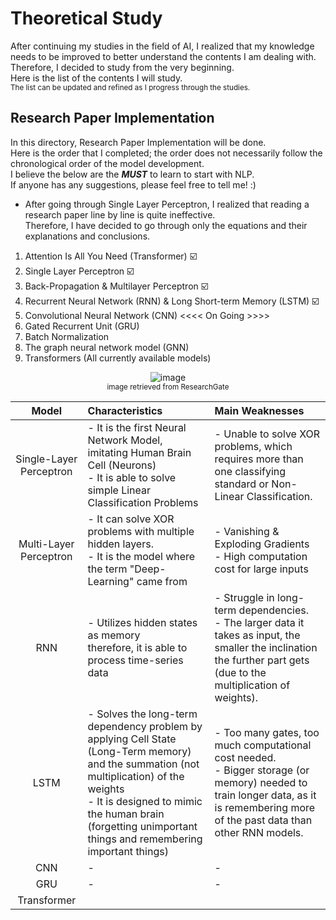 # Theoretical Study

After continuing my studies in the field of AI, I realized that my knowledge needs to be improved to better understand the contents I am dealing with.<br>
Therefore, I decided to study from the very beginning.<br>
Here is the list of the contents I will study.<br>
<sub>The list can be updated and refined as I progress through the studies.</sub>

## Research Paper Implementation

In this directory, Research Paper Implementation will be done.<br>
Here is the order that I completed; the order does not necessarily follow the chronological order of the model development.<br>
I believe the below are the ***MUST*** to learn to start with NLP.<br>
If anyone has any suggestions, please feel free to tell me! :)

- After going through Single Layer Perceptron, I realized that reading a research paper line by line is quite ineffective.<br>Therefore, I have decided to go through only the equations and their explanations and conclusions.


1. Attention Is All You Need (Transformer) ☑️
2. Single Layer Perceptron ☑️
3. Back-Propagation & Multilayer Perceptron ☑️
4. Recurrent Neural Network (RNN) & Long Short-term Memory (LSTM) ☑️
5. Convolutional Neural Network (CNN) <<<< On Going >>>>
6. Gated Recurrent Unit (GRU)
7. Batch Normalization
8. The graph neural network model (GNN)
9. Transformers (All currently available models)
    
<p align="center">
  <img alt="image" src="https://github.com/jasonheesanglee/theoretical_study/assets/123557477/cbc40d48-5396-4d59-bd41-1c785a06981f"><br>
  <sub>image retrieved from ResearchGate</sub>
</p>

| Model | Characteristics | Main Weaknesses |
| :---: | :--- | :--- |
| Single-Layer Perceptron |- It is the first Neural Network Model, imitating Human Brain Cell (Neurons) <br>- It is able to solve simple Linear Classification Problems |- Unable to solve XOR problems, which requires more than one classifying standard or Non-Linear Classification.|
| Multi-Layer Perceptron |- It can solve XOR problems with multiple hidden layers.<br>- It is the model where the term "Deep-Learning" came from|- Vanishing & Exploding Gradients<br>- High computation cost for large inputs|
| RNN |- Utilizes hidden states as memory<br>therefore, it is able to process time-series data<br>|- Struggle in long-term dependencies. <br>- The larger data it takes as input, the smaller the inclination the further part gets (due to the multiplication of weights).|
| LSTM |- Solves the long-term dependency problem by applying Cell State (Long-Term memory) and the summation (not multiplication) of the weights<br>- It is designed to mimic the human brain (forgetting unimportant things and remembering important things)|- Too many gates, too much computational cost needed.<br>- Bigger storage (or memory) needed to train longer data, as it is remembering more of the past data than other RNN models.|
| CNN | - | - |
| GRU | - | - |
| Transformer | | |
